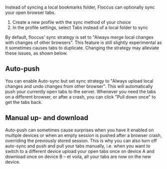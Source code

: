 Instead of syncing a local bookmarks folder, Floccus can optionally sync your open browser tabs.

1. Create a new profile with the sync method of your choice
2. In the profile settings, select Tabs instead of a local folder to sync

By default, floccus' sync strategy is set to "Always merge local changes with changes of other browsers". This feature is still slightly experimental as it sometimes causes tabs to duplicate. Changing the strategy may alleviate these issues, as shown below.

## Auto-push

You can enable Auto-sync but set sync strategy to "Always upload local changes and undo changes from other browser". This will automatically push your currently open tabs to the server. Whenever you need the tabs on a different browser, or after a crash, you can click "Pull down once" to get the tabs back.

## Manual up- and download

Auto-push can sometimes cause surprises when you have it enabled on multiple devices or when an empty session is pushed after a browser crash, overriding the previously stored session. This is why you can also turn off auto-sync and push and pull your tabs manually, i.e. when you want to switch to a different device upload your open tabs once on device A and download once on device B – et voila, all your tabs are now on the new device.
